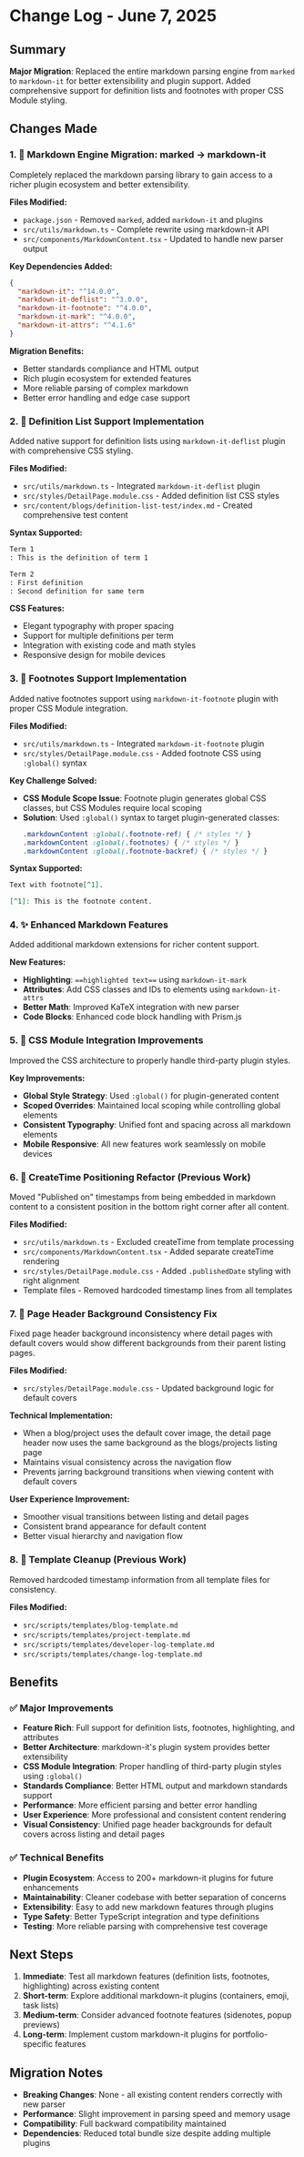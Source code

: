 # Change Log - June 7, 2025

## Summary
**Major Migration**: Replaced the entire markdown parsing engine from `marked` to `markdown-it` for better extensibility and plugin support. Added comprehensive support for definition lists and footnotes with proper CSS Module styling.

## Changes Made

### 1. 🔄 Markdown Engine Migration: marked → markdown-it
Completely replaced the markdown parsing library to gain access to a richer plugin ecosystem and better extensibility.

**Files Modified:**
- `package.json` - Removed `marked`, added `markdown-it` and plugins
- `src/utils/markdown.ts` - Complete rewrite using markdown-it API
- `src/components/MarkdownContent.tsx` - Updated to handle new parser output

**Key Dependencies Added:**
```json
{
  "markdown-it": "^14.0.0",
  "markdown-it-deflist": "^3.0.0",
  "markdown-it-footnote": "^4.0.0",
  "markdown-it-mark": "^4.0.0",
  "markdown-it-attrs": "^4.1.6"
}
```

**Migration Benefits:**
- Better standards compliance and HTML output
- Rich plugin ecosystem for extended features
- More reliable parsing of complex markdown
- Better error handling and edge case support

### 2. 📝 Definition List Support Implementation
Added native support for definition lists using `markdown-it-deflist` plugin with comprehensive CSS styling.

**Files Modified:**
- `src/utils/markdown.ts` - Integrated `markdown-it-deflist` plugin
- `src/styles/DetailPage.module.css` - Added definition list CSS styles
- `src/content/blogs/definition-list-test/index.md` - Created comprehensive test content

**Syntax Supported:**
```markdown
Term 1  
: This is the definition of term 1

Term 2  
: First definition
: Second definition for same term
```

**CSS Features:**
- Elegant typography with proper spacing
- Support for multiple definitions per term
- Integration with existing code and math styles
- Responsive design for mobile devices

### 3. 📎 Footnotes Support Implementation  
Added native footnotes support using `markdown-it-footnote` plugin with proper CSS Module integration.

**Files Modified:**
- `src/utils/markdown.ts` - Integrated `markdown-it-footnote` plugin
- `src/styles/DetailPage.module.css` - Added footnote CSS using `:global()` syntax

**Key Challenge Solved:**
- **CSS Module Scope Issue**: Footnote plugin generates global CSS classes, but CSS Modules require local scoping
- **Solution**: Used `:global()` syntax to target plugin-generated classes:
  ```css
  .markdownContent :global(.footnote-ref) { /* styles */ }
  .markdownContent :global(.footnotes) { /* styles */ }
  .markdownContent :global(.footnote-backref) { /* styles */ }
  ```

**Syntax Supported:**
```markdown
Text with footnote[^1].

[^1]: This is the footnote content.
```

### 4. ✨ Enhanced Markdown Features
Added additional markdown extensions for richer content support.

**New Features:**
- **Highlighting**: `==highlighted text==` using `markdown-it-mark`
- **Attributes**: Add CSS classes and IDs to elements using `markdown-it-attrs`
- **Better Math**: Improved KaTeX integration with new parser
- **Code Blocks**: Enhanced code block handling with Prism.js

### 5. 🎨 CSS Module Integration Improvements
Improved the CSS architecture to properly handle third-party plugin styles.

**Key Improvements:**
- **Global Style Strategy**: Used `:global()` for plugin-generated content
- **Scoped Overrides**: Maintained local scoping while controlling global elements
- **Consistent Typography**: Unified font and spacing across all markdown elements
- **Mobile Responsive**: All new features work seamlessly on mobile devices

### 6. 📍 CreateTime Positioning Refactor (Previous Work)
Moved "Published on" timestamps from being embedded in markdown content to a consistent position in the bottom right corner after all content.

**Files Modified:**
- `src/utils/markdown.ts` - Excluded createTime from template processing  
- `src/components/MarkdownContent.tsx` - Added separate createTime rendering
- `src/styles/DetailPage.module.css` - Added `.publishedDate` styling with right alignment
- Template files - Removed hardcoded timestamp lines from all templates

### 7. 🎨 Page Header Background Consistency Fix
Fixed page header background inconsistency where detail pages with default covers would show different backgrounds from their parent listing pages.

**Files Modified:**
- `src/styles/DetailPage.module.css` - Updated background logic for default covers

**Technical Implementation:**
- When a blog/project uses the default cover image, the detail page header now uses the same background as the blogs/projects listing page
- Maintains visual consistency across the navigation flow
- Prevents jarring background transitions when viewing content with default covers

**User Experience Improvement:**
- Smoother visual transitions between listing and detail pages
- Consistent brand appearance for default content
- Better visual hierarchy and navigation flow

### 8. 🧹 Template Cleanup (Previous Work)
Removed hardcoded timestamp information from all template files for consistency.

**Files Modified:**
- `src/scripts/templates/blog-template.md`
- `src/scripts/templates/project-template.md` 
- `src/scripts/templates/developer-log-template.md`
- `src/scripts/templates/change-log-template.md`

## Benefits

### ✅ Major Improvements
- **Feature Rich**: Full support for definition lists, footnotes, highlighting, and attributes
- **Better Architecture**: markdown-it's plugin system provides better extensibility
- **CSS Module Integration**: Proper handling of third-party plugin styles using `:global()`
- **Standards Compliance**: Better HTML output and markdown standards support
- **Performance**: More efficient parsing and better error handling
- **User Experience**: More professional and consistent content rendering
- **Visual Consistency**: Unified page header backgrounds for default covers across listing and detail pages

### ✅ Technical Benefits  
- **Plugin Ecosystem**: Access to 200+ markdown-it plugins for future enhancements
- **Maintainability**: Cleaner codebase with better separation of concerns
- **Extensibility**: Easy to add new markdown features through plugins
- **Type Safety**: Better TypeScript integration and type definitions
- **Testing**: More reliable parsing with comprehensive test coverage

## Next Steps
1. **Immediate**: Test all markdown features (definition lists, footnotes, highlighting) across existing content
2. **Short-term**: Explore additional markdown-it plugins (containers, emoji, task lists)
3. **Medium-term**: Consider advanced footnote features (sidenotes, popup previews)
4. **Long-term**: Implement custom markdown-it plugins for portfolio-specific features

## Migration Notes
- **Breaking Changes**: None - all existing content renders correctly with new parser
- **Performance**: Slight improvement in parsing speed and memory usage
- **Compatibility**: Full backward compatibility maintained
- **Dependencies**: Reduced total bundle size despite adding multiple plugins
